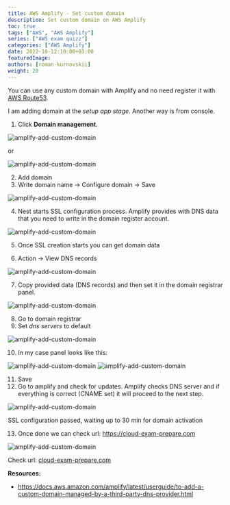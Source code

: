 ```yaml
---
title: AWS Amplify - Set custom domain
description: Set custom domain on AWS Amplify
toc: true
tags: ["AWS", "AWS Amplify"]
series: ["AWS exam quizz"]
categories: ["AWS Amplify"]
date: 2022-10-12:10:00+03:00
featuredImage: 
authors: [roman-kurnovskii]
weight: 20
---
```


You can use any custom domain with Amplify and no need register it with [AWS Route53](/en/categories/route-53/).

I am adding domain at the *setup app stage*. Another way is from console. 

1. Click **Domain management**.

![amplify-add-custom-domain](../img/amplify-add-custom-domain.png)

or

![amplify-add-custom-domain](../img/amplify-add-custom-domain-01.png)

2. Add domain
3. Write domain name -> Configure domain -> Save

![amplify-add-custom-domain](../img/amplify-add-custom-domain-02.png)

4. Nest starts SSL configuration process. Amplify provides with DNS data that you need to write in the domain register account.

![amplify-add-custom-domain](../img/amplify-add-custom-domain-ssl-config.png)

5. Once SSL creation starts you can get domain data

6. Action -> View DNS records

![amplify-add-custom-domain](../img/amplify-add-custom-domain-ssl-config-start.png)

7. Copy provided data (DNS records) and then set it in the domain registrar panel.

![amplify-add-custom-domain](../img/amplify-dns-records.png)

8. Go to domain registrar
9. Set *dns servers* to default

![amplify-add-custom-domain](../img/domain-registrar-dns-default.png)

10. In my case panel looks like this:

![amplify-add-custom-domain](../img/set-cname-01.png)
![amplify-add-custom-domain](../img/set-cname-02.png)

11. Save
12. Go to amplify and check for updates. Amplify checks DNS server and if everything is correct (CNAME set) it will proceed to the next step.

![amplify-add-custom-domain](../img/amplify-domain-activation-stage.png)

SSL configuration passed, waiting up to 30 min for domain activation

13.  Once done we can check url: https://cloud-exam-prepare.com

![amplify-add-custom-domain](../img/cloud-exam-prepare-url.png)

Check url: [cloud-exam-prepare.com](https://cloud-exam-prepare.com/)

**Resources:**

- https://docs.aws.amazon.com/amplify/latest/userguide/to-add-a-custom-domain-managed-by-a-third-party-dns-provider.html
